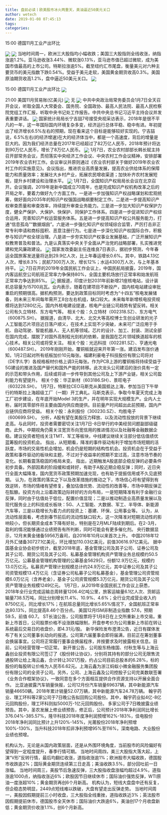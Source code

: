 ```yaml
---
title: 盘前必读丨欧美股市冰火两重天，美油逼近50美元关口
author: wetech
date: 2019-01-08 07:45:13
tags: 
categories: 
---
```

15:00 德国11月工业产出环比
<!-- more -->
<img align="center" border="0" src="https://imgcdn.yicai.com/uppics/images/2018/11/5795dce2c13c12cd19ef68151420a6d2.jpg" />
<img align="center" border="0" src="https://imgcdn.yicai.com/uppics/images/2019/01/1bab58c13aa43501b602f2414d7a1826.jpg" />
当地时间周一，欧洲三大股指均小幅收跌；美国三大股指则全线收涨，纳指涨逾1.2%。亚马逊收涨3.44%、微软涨0.13%，亚马逊市值已超过微软，成为美国市值最高的上市公司。特斯拉涨逾5%。截至纽约汇市尾盘，衡量美元对六种主要货币的美元指数下跌0.54%。受益于美元走软，美国黄金期货收高0.3%。美国原油期货收高1.2%，盘中逼近50美元关口。
<img align="center" border="0" src="https://imgcdn.yicai.com/uppics/images/2018/11/1115fd943822077aad8679290e0a4854.jpg" />
15:00 德国11月工业产出环比
<img align="center" border="0" src="https://imgcdn.yicai.com/uppics/images/2019/01/b8b0a16a533ea8ff6f1ed718e90fecd6.jpg" />
21:00 美国11月贸易账(亿美元)
<img align="center" border="0" src="https://imgcdn.yicai.com/uppics/images/2019/01/218b0afeedfb6d26100363ccf79b3012.jpg" />
无
<img align="center" border="0" src="https://imgcdn.yicai.com/uppics/images/2019/01/2243ed5eeb61c8619af2b62d488c224d.jpg" />
中共中央政治局常务委员会1月7日全天召开会议，听取全国人大常委会、国务院、全国政协、最高人民法院、最高人民检察院党组工作汇报，听取中央书记处工作报告。中共中央总书记习近平主持会议并发表重要讲话。
<img align="center" border="0" src="https://imgcdn.yicai.com/uppics/images/2019/01/8cfa5488afd3a296942358efcc6af0fb.jpg" />
国家统计局局长宁吉喆7号接受央视采访表示，2018年是很不平凡的一年，这一年国际国内环境复杂多变，经济运行总体平稳、稳中有进。年初提出了经济增长6.5%左右的预期，现在看来这个目标是能够较好实现的。宁吉喆说，6.5%左右(的经济增速)在大的经济体当中，都是一个高速度，背后的增量是巨大的。因为我们经济总量在2017年已经超过了82万亿人民币，2018年预计将达到90万亿人民币，增长了8万亿人民币。
<img align="center" border="0" src="https://imgcdn.yicai.com/uppics/images/2018/11/9d8e2d90a2b37391ca779f15a10018b0.jpg" />
1月7日，农业农村部部长韩长赋主持召开部常务会议，贯彻落实中央经济工作会议、中央农村工作会议精神，安排部署2019年农业农村工作。会议审议并原则通过《农业农村部关于做好2019年农业农村工作的实施意见》。会议指出，推进农业高质量发展，提高农业供给体系的保障能力和质量效率；发展壮大乡村产业，拓展农民增收渠道；加快补齐农村发展短板，提升乡村建设和治理水平。
<img align="center" border="0" src="https://imgcdn.yicai.com/uppics/images/2018/11/3fe87f78bb215979ccf7a8b1a382813c.jpg" />
1月7日，全国知识产权局局长会议在北京召开。会议强调，2019年是新中国成立70周年，也是完成知识产权机构改革之后的开局之年，要着力做好九个方面工作。一是进一步加强知识产权战略谋划和宏观统筹，做好面向2035年的知识产权强国战略纲要制定工作。二是进一步提高知识产权审查质量和审查效率，持续提升审查业务能力。三是进一步加大知识产权保护力度，健全严保护、大保护、快保护、同保护工作体系。四是进一步促进知识产权综合运用，完善知识产权运营服务体系。五是进一步提高知识产权公共服务能力，打通“信息孤岛”“数据烟囱”。六是进一步强化知识产权领域综合监管，严厉打击非正常专利申请和商标囤积、恶意注册行为。七是进一步深化知识产权国际合作，积极参与知识产权全球治理。八是进一步夯实知识产权事业发展基础，广泛开展知识产权教育普及和普法。九是认真落实中央关于全面从严治党的战略部署，扎实推进党建和党风廉政建设。
<img align="center" border="0" src="https://imgcdn.yicai.com/uppics/images/2018/11/10271f820278a7057d79730f65d39711.jpg" />
国家发改委副主任连维良7日表示，据初步预测，今年春运全国旅客发送量将达到29.9亿人次，比上年春运增长0.6%。其中，铁路4.13亿人次，增长8.3%；民航7300万人次，增长12%；水运4300万人次，与上年基本持平。
<img align="center" border="0" src="https://imgcdn.yicai.com/uppics/images/2019/01/f530f02df3fd59cc58a59e1ca1819949.jpg" />
7日召开的2019年全国民航工作会议上，中国民航局披露，2019年，国内客运航空公司航班正常率力争保持80%，全国主要机场放行正常率和始发航班正常率力争达到85%。
<img align="center" border="0" src="https://imgcdn.yicai.com/uppics/images/2018/11/781b132626e7c57022d1491e8f3a175c.jpg" />
据报道，印度计划2031年前新增21座核电站，设计装机总容量为15700兆瓦。业内表示，随着在建项目不断投产，国内核电站建设审批重启的预期很高。据机构预测，要达到政策目标同时考虑为“十四五”核电发展储备，则未来三年间每年需开工8台左右机组，缺口较大。未来每年新增核电投资规模将达到1280亿元。国内外核电建设提速，核电产业链公司趋势有望反转。相关公司有久立特材、东方电气等。
相关个股：久立特材（002318.SZ）、东方电气（600875.SH）。
据报道，由清华、北大、北交大等高校博士生创业研发的光子人工智能芯片项目近日落户顺义，在技术上实现不少突破，未来可广泛应用于手机、自动驾驶、智能机器人、无人机等领域。芯片的设计、加工、封装、测试全部在国内完成，摆脱了对国外高制程光刻机的依赖，是我国在芯片领域换道超车的核心技术。相关公司或将受关注。
相关个股：光迅科技（002281.SZ）、亨通光电（600487.SH）。
2019年刚刚开始，覆铜板就迎来开年第一涨。建滔发布涨价通知，1月2日起对所有纸板加价10元每张。福建利豪电子科技股份有限公司将对（DE字/L字）各规格板材价格上调3元每张。作为PCB上游的覆铜板将持续受益于5G建设的推进及国产替代和国外产能的转移。此次龙头公司建滔的涨价具有一定的示范和带头作用，后续或将进一步传导到其他公司及上下游产业链，相关公司盈利能力有望提升。
相关个股：华正新材（603186.SH）、景旺电子（603228.SH）。
1月7日，特斯拉CEO马斯克从美国抵达上海，参加当日下午举行的特斯拉上海超级工厂（一期）开工典礼。马斯克表示，争取今年夏天完成上海工厂初步建设，在年底开始Model 3的生产，并在明年实现大规模生产。业内人士称，届时其零部件将主要由国内供应商提供。目前量产时间超出此前预期，国内产业链供应商将受益。
相关个股：永利股份（300230.SZ）、均胜电子（600699.SH）。
分析，A股有望在美股压力释放、以及流动性投放的背景下继续走高。与此同时，投资者需要密切关注1月7日-8日举行的中美经贸问题副部级磋商。此外，中期视角仍需关注宽货币向宽信用的推进情况以及社融等金融数据企稳。建议投资者短线关注TMT、军工等板块，中线建议继续关注部分低估值绩优蓝筹股的投资机会。
指出，从短期看，降准的事件驱动有利于增加市场短期的活跃度，市场的交易性机会增加，机会仍是短期的结构性机会。投资机会在于受益于政策和事件驱动的板块和主题，不过对于收益率的预期不宜过高，注意市场节奏的变化。长期看震荡稳固的格局未变。
指出，近期触发A股底部企稳反弹的必要条件初步具备。外部因素的阶段缓和或转好，有助于A股近期企稳反弹；同时，近日央行全面大幅降准，国内宽货币政策预期加速兑现，也有助于提振信用或不久见底预期。
认为，在政策的落实之下以及改革措施的推动之下，市场信心将有望得到有效逆转，市场的情绪有望修复，叠加估值优势、流动性的改善等，市场中期反弹正在酝酿。投资方向上沿着政策边际转好的方向布局，一是短期降准有利于金融行业反弹，同时由于估值处于低位，配置价值显现；二是以推动制造业高质量发展以及现代服务业上的科技成长板块：5G、人工智能、大数据、军工、半导体、新能源汽车等，三是以稳增长为着力点的投资上：基建、环保、公用事业等。
认为，从流动性层面看，考虑到春节前后的流动性缺口较大，这一次降准对短期流动性的影响较小，但长期资金成本下降有好处，特别是在2月MLF陆续到期后。在2-3月，盈利的情况能够通过业绩预告有所判断，同时可能会有更多催化剂。
央行数据显示，12月末黄金储备5956万盎司，自2016年10月以来首次上升。
中国2018年12月外汇储备30727.1亿美元，环比增加110.03亿美元，前值30616.97亿美元。
据中国基金业协会初步统计，截至2018年底，基金管理公司及其子公司、证券公司及其子公司、期货公司及其子公司、私募基金管理机构资产管理业务总规模约50.5万亿元。公募基金管理机构管理的公募基金5629只，份额12.9万亿元，规模约13.0万亿元。私募资产管理计划规模总计约24.9万亿元，其中证券公司及其子公司资管规模13.4万亿元（含证券公司私募子公司私募基金），基金管理公司资管规模6.0万亿元（含养老金），基金子公司资管规模5.3万亿元，期货公司及其子公司资产管理业务规模1249亿元。
1月7日，从2019年全国民航工作会议上获悉，2018年全行业完成运输总周转量1206.4亿吨公里，旅客运输量6.1亿人次、货邮运输量738.5万吨，同比分别增长11.4%、10.9%、4.6%；全行业完成营业收入约8750亿元，同比增长17%；在航班总量同比增长5.65%情况下，全国航班正常率达80.13%，同比提高8.46个百分点。
美国12月ISM非制造业指数 57.6，预期 59.5，前值 60.7。
ST长油公告，公司股票将于1月8日在上交所重新上市交易。重新上市首日，公司股票价格不设涨跌幅限制，开盘参考价为公司重新上市前在转让系统最后交易日的收盘价，即4.31元/股。
新华保险发布澄清公告，近日有媒体发布了有关公司董事长动向的报道。公司第六届董事会即将届满，目前正在筹划董事会换届事宜。公司将正常履行董事会换届程序，并按要求及时披露相关信息。目前，公司经营管理一切正常。
新开普公告，公司股东杨维国、付秋生等与上海云鑫创业投资有限公司签订了《股份转让协议》，分别将其持有的部分公司无限售流通股转让给上海云鑫，合计转让3021万股，约占公司目前总股本的6.28%，标的股份的每股转让价格为人民币6.62元。上海云鑫为浙江蚂蚁小微金融服务集团股份有限公司的全资子公司。另外，公司、上海云鑫及公司控股子公司完美数联签署《业务合作框架协议》，一致同意在多个方面相互提供合作资源支持以开展全面合作。
比亚迪披露汽车销量快报，公司12月份汽车销量69637辆，其中新能源汽车销量46650辆。2018年累计销量52.07万辆，其中新能源汽车24.78万辆。
翰宇药业、理工环科等2家公司于7日晚公告拟回购公司股份。其中，翰宇药业拟4亿-8亿元回购股份，理工环科则拟5000万-1亿元回购股份。
多家公司于7日晚披露业绩预告。其中，圣农发展上修业绩预告，修正后，公司预计2018年净利润同比增长376.04%-385.57%，隆华科技2018年度净利润预增162%-183%，佳电股份2018年净利润同比预计上升120%-145%，光莆股份2018年净利预增100%-130%，当升科技2018年扣非净利预增95%至116%，深南电路、大业股份业绩也预增。
 
 
机构认为，无论是从国内政策层面，还是从外围环境角度，当前股市的风险偏好有望得到一定程度提升，春季行情可期。
当地时间周四，美三大股指大落大起，上演“V形”反转行情，最后均翻红收涨，道指收涨逾1%；欧洲股市大幅收跌，德国股市收跌逾2%；国际黄金期货连续第三日走高；美油收跌3.5%，部分回吐前一日涨幅。
当地时间周三，美股节后急速反弹，三大股指收盘涨幅均超过4.9%，道指涨逾1000点，纳指收涨近6%；欧股因节日继续休市；国际油价强势反弹，WTI原油一度涨超10%；黄金期货再创6个月新高。
机构认为，短线大盘盘中还有反复，但企稳态势明显，2449点短线难以跌破，大盘有望走出反弹走势。
当地时间周一，美股因假期提前三小时收盘，三大股指全线重挫，道指收跌近3%；英法股市因假期提前休市，德国股市全天休市；国际油价大跌逾6%，美油创17个月收盘新低；黄金期货价收涨1.1%，创6个月新高。
